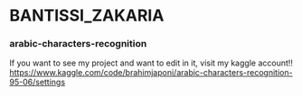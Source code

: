 # BANTISSI_ZAKARIA


### arabic-characters-recognition

If you want to see my project and want to edit in it, visit my kaggle account!!
   https://www.kaggle.com/code/brahimjaponi/arabic-characters-recognition-95-06/settings

